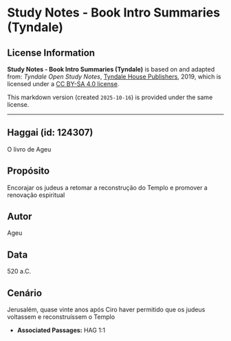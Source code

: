 # Study Notes - Book Intro Summaries (Tyndale)

## License Information

**Study Notes - Book Intro Summaries (Tyndale)** is based on and adapted from: _Tyndale Open Study Notes_, [Tyndale House Publishers](https://tyndaleopenresources.com/), 2019, which is licensed under a [CC BY-SA 4.0 license](https://creativecommons.org/licenses/by-sa/4.0/legalcode.en).

This markdown version (created `2025-10-16`) is provided under the same license.



--------------------------------

## Haggai (id: 124307)

O livro de Ageu

Propósito
---------

Encorajar os judeus a retomar a reconstrução do Templo e promover a renovação espiritual

Autor
-----

Ageu

Data
----

520 a.C.

Cenário
-------

Jerusalém, quase vinte anos após Ciro haver permitido que os judeus voltassem e reconstruíssem o Templo

* **Associated Passages:** HAG 1:1


